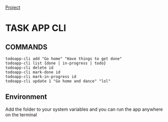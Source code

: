 [Project](https://roadmap.sh/projects/task-tracker)
# TASK APP CLI 

## COMMANDS
```shell
todoapp-cli add "Go home" "Have things to get done"
todoapp-cli list {done | in-progress | todo}
todoapp-cli delete id
todoapp-cli mark-done id
todoapp-cli mark-in-progress id
todoapp-cli update 1 "Go home and dance" "lol"
```

## Environment
Add the folder to your system variables and you can run the app anywhere on the terminal
